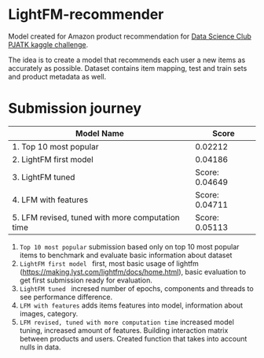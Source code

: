 # LightFM-recommender

Model created for Amazon product recommendation for [Data Science Club PJATK kaggle challenge](https://www.kaggle.com/competitions/product-recommendation-challenge).

The idea is to create a model that recommends each user a new items as accurately as possible. Dataset contains item mapping, test and train sets and product metadata as well.

# Submission journey

| Model Name | Score |
|------------|-------|
| 1. Top 10 most popular | 0.02212 |
| 2. LightFM first model | 0.04186 |
| 3. LightFM tuned | Score: 0.04649 |
| 4. LFM with features | Score: 0.04711 |
| 5. LFM revised, tuned with more computation time | Score: 0.05113 |

1. `Top 10 most popular` submission based only on top 10 most popular items to benchmark and evaluate basic information about dataset
2. `LightFM first model ` first, most basic usage of lightfm (https://making.lyst.com/lightfm/docs/home.html), basic evaluation to get first submission ready for evaluation.
3. `LightFM tuned ` incresed number of epochs, components and threads to see performance difference.
4. `LFM with features` adds items features into model, information about images, category.
5. `LFM revised, tuned with more computation time` increased model tuning, increased amount of features. Building interaction matrix between products and users. Created function that takes into account nulls in data.
